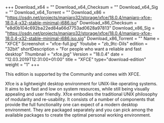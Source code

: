 +++
Download_x64 = ""
Download_x64_Checksum = ""
Download_x64_Sig = ""
Download_x64_Torrent = ""
Download_x86 = "https://osdn.net/projects/manjaro32/storage/xfce/18.0.4/manjaro-xfce-18.0.4-x32-stable-minimal-i686.iso"
Download_x86_Checksum = "e8d0b104c692ba22ed84a66d7753ad0628a97813"
Download_x86_Sig = "https://osdn.net/projects/manjaro32/storage/xfce/18.0.4/manjaro-xfce-18.0.4-x32-stable-minimal-i686.iso.sig"
Download_x86_Torrent = ""
Name = "XFCE"
Screenshot = "xfce-full.jpg"
Youtube = "zb_9tc-DiIs"
edition = "32bit"
shortDescription = "For people who want a reliable and fast desktop"
Thumbnail = "xfce.jpg"
Version = "18.0.4"
date = "12.03.2019T12:31:00+01:00"
title = "XFCE"
type="download-edition"
weight = "1"
+++

This edition is supported by the Community and comes with XFCE.

Xfce is a lightweight desktop environment for UNIX-like operating systems. It aims to be fast and low on system resources, while still being visually appealing and user friendly. Xfce embodies the traditional UNIX philosophy of modularity and re-usability. It consists of a number of components that provide the full functionality one can expect of a modern desktop environment. They are packaged separately and you can pick among the available packages to create the optimal personal working environment.